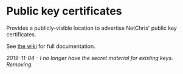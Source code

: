 # Public key certificates

Provides a publicly-visible location to advertise NetChris' public key certificates.

See [the wiki](https://gitlab.com/cssl/NetChris/public/key-certificates/-/wiki_pages/home) for full documentation.

*2019-11-04 - I no longer have the secret material for existing keys.  Removing.*